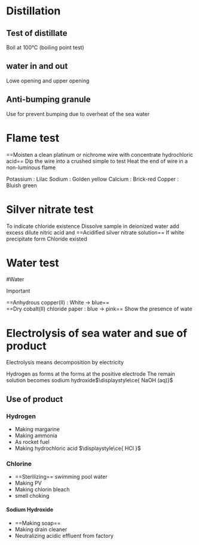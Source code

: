 # Distillation
## Test of distillate
Boil at 100°C (boiling point test)
## water in and out 
Lowe opening and upper opening
## Anti-bumping granule
Use for prevent bumping due to overheat of the sea water
# Flame test
==Moisten a clean platinum or nichrome wire with concentrate hydrochloric acid==
Dip the wire into a crushed simple to test
Heat the end of wire in a non-luminous flame

Potassium : Lilac 
Sodium : Golden yellow
Calcium : Brick-red
Copper : Bluish green


# Silver nitrate test
To indicate chloride existence
Dissolve sample in deionized water 
add excess dilute nitric acid and ==Acidified silver nitrate solution==
If white precipitate form
Chloride existed

# Water test
#Water
> [!IMPORTANT]
==Anhydrous copper(II) : White → blue==\
==Dry cobalt(II) chloride paper : blue → pink==
Show the presence of wate 

# Electrolysis of sea water and sue of product 

Electrolysis means decomposition by electricity

Hydrogen as forms at the forms at the positive electrode 
The remain solution becomes sodium hydroxide$\displaystyle\ce{ NaOH (aq)}$ 

## Use of product 
### Hydrogen
- Making margarine
- Making ammonia 
- As rocket fuel
- Making hydrochloric acid $\displaystyle\ce{ HCl }$ 

### Chlorine 
- ==Sterilizing== swimming pool water 
- Making PV
- Making chlorin bleach
- smell choking
#### Sodium Hydroxide 
- ==Making soap==
- Making drain cleaner 
- Neutralizing acidic effluent from factory